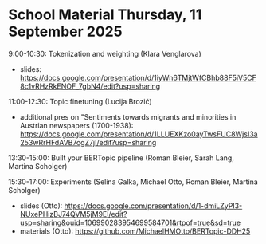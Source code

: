 # School Material Thursday, 11 September 2025

9:00-10:30: Tokenization and weighting (Klara Venglarova)
- slides: https://docs.google.com/presentation/d/1iyWn6TMjtWfCBhb88F5iV5CF8c1vRHzRkENOF_7gbN4/edit?usp=sharing

11:00-12:30: Topic finetuning (Lucija Brozić)
- additional pres on "Sentiments towards migrants and minorities in Austrian newspapers (1700-1938): https://docs.google.com/presentation/d/1LLUEXKzo0ayTwsFUC8WjsI3a253wRrHFdAVB7ogZ7jI/edit?usp=sharing
  
13:30-15:00: Built your BERTopic pipeline (Roman Bleier, Sarah Lang, Martina Scholger)

15:30-17:00: Experiments (Selina Galka, Michael Otto, Roman Bleier, Martina Scholger)
- slides (Otto): https://docs.google.com/presentation/d/1-dmiLZyPI3-NUxePHizBJ74QVM5jM9El/edit?usp=sharing&ouid=106990283954699584701&rtpof=true&sd=true
- materials (Otto): https://github.com/MichaelHMOtto/BERTopic-DDH25

